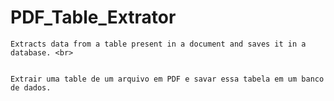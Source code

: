 # PDF_Table_Extrator

    Extracts data from a table present in a document and saves it in a database. <br>


    Extrair uma table de um arquivo em PDF e savar essa tabela em um banco de dados.
